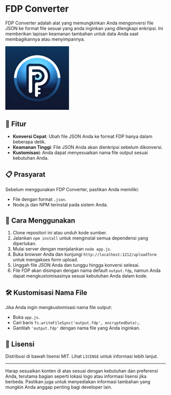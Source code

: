 # FDP Converter

FDP Converter adalah alat yang memungkinkan Anda mengonversi file JSON ke format file sesuai yang anda inginkan yang dilengkapi enkripsi. Ini memberikan lapisan keamanan tambahan untuk data Anda saat membagikannya atau menyimpannya.

<img src="./assets/logo.png" alt="FDP Converter Logo" width="200"/>


## 🌟 Fitur

- **Konversi Cepat**: Ubah file JSON Anda ke format FDP hanya dalam beberapa detik.
- **Keamanan Tinggi**: File JSON Anda akan dienkripsi sebelum dikonversi.
- **Kustomisasi**: Anda dapat menyesuaikan nama file output sesuai kebutuhan Anda.

## 📋 Prasyarat

Sebelum menggunakan FDP Converter, pastikan Anda memiliki:

- File dengan format `.json`.
- Node.js dan NPM terinstal pada sistem Anda.

## 🚀 Cara Menggunakan

1. Clone repositori ini atau unduh kode sumber.
2. Jalankan `npm install` untuk menginstal semua dependensi yang diperlukan.
3. Mulai server dengan menjalankan `node app.js`.
4. Buka browser Anda dan kunjungi `http://localhost:1212/uploadform` untuk mengakses form upload.
5. Unggah file JSON Anda dan tunggu hingga konversi selesai.
6. File FDP akan disimpan dengan nama default `output.fdp`, namun Anda dapat mengkustomisasinya sesuai kebutuhan Anda dalam kode.

## 🛠️ Kustomisasi Nama File

Jika Anda ingin mengkustomisasi nama file output:

- Buka `app.js`.
- Cari baris `fs.writeFileSync('output.fdp', encryptedData);`.
- Gantilah `'output.fdp'` dengan nama file yang Anda inginkan.

## 📄 Lisensi

Distribusi di bawah lisensi MIT. Lihat `LICENSE` untuk informasi lebih lanjut.

---

Harap sesuaikan konten di atas sesuai dengan kebutuhan dan preferensi Anda, terutama bagian seperti lokasi logo atau informasi lisensi jika berbeda. Pastikan juga untuk menyediakan informasi tambahan yang mungkin Anda anggap penting bagi developer lain.